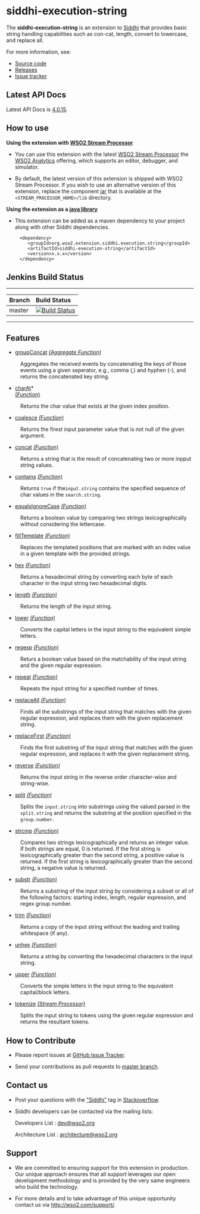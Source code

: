 siddhi-execution-string
======================================

The **siddhi-execution-string** is an extension to <a target="_blank" href="https://wso2.github.io/siddhi">Siddhi</a> that 
provides basic string handling capabilities such as con-cat, length, convert to lowercase, and replace all.

For more information, see:

* <a target="_blank" href="https://github.com/wso2-extensions/siddhi-execution-string">Source code</a>
* <a target="_blank" href="https://github.com/wso2-extensions/siddhi-execution-string/releases">Releases</a>
* <a target="_blank" href="https://github.com/wso2-extensions/siddhi-execution-string/issues">Issue tracker</a>

## Latest API Docs 

Latest API Docs is <a target="_blank" href="https://wso2-extensions.github.io/siddhi-execution-string/api/4.0.15">4.0.15</a>.

## How to use 

**Using the extension with <a target="_blank" href="https://github.com/wso2/product-sp">WSO2 Stream Processor</a>**

* You can use this extension with the latest <a target="_blank" href="https://github.com/wso2/product-sp/releases">WSO2 Stream Processor</a> the <a target="_blank" href="http://wso2.com/analytics?utm_source=gitanalytics&utm_campaign=gitanalytics_Jul17">WSO2 Analytics</a> offering, which supports an editor, debugger, and simulator. 

* By default, the latest version of this extension is shipped with WSO2 Stream Processor. If you wish to use an alternative version of this extension, replace the component <a target="_blank" href="https://github.com/wso2-extensions/siddhi-execution-string/releases">jar</a> that is available at the `<STREAM_PROCESSOR_HOME>/lib` directory.

**Using the extension as a <a target="_blank" href="https://wso2.github.io/siddhi/documentation/running-as-a-java-library">java library</a>**

* This extension can be added as a maven dependency to your project along with other Siddhi dependencies.

```
     <dependency>
        <groupId>org.wso2.extension.siddhi.execution.string</groupId>
        <artifactId>siddhi-execution-string</artifactId>
        <version>x.x.x</version>
     </dependency>
```

## Jenkins Build Status

---

|  Branch | Build Status |
| :------ |:------------ | 
| master  | [![Build Status](https://wso2.org/jenkins/job/siddhi/job/siddhi-execution-string/badge/icon)](https://wso2.org/jenkins/job/siddhi/job/siddhi-execution-string/) |

---

## Features


* <a target="_blank" href="https://wso2-extensions.github.io/siddhi-execution-string/api/4.0.15/#groupconcat-aggregate-function">groupConcat</a> *<a target="_blank" href="https://wso2.github.io/siddhi/documentation/siddhi-4.0/#aggregate-function">(Aggregate Function)</a>*<br><div style="padding-left: 1em;"><p>Aggregates the received events by concatenating the keys of those events using a given seperator, e.g., comma (,) and hyphen (-), and returns the concatenated key string.</p></div>
* <a target="_blank" href="https://wso2-extensions.github.io/siddhi-execution-string/api/4.0.15/#charat-function">charAt</a>*<br><a target="_blank" href="https://wso2.github.io/siddhi/documentation/siddhi-4.0/#function">(Function)</a><div style="padding-left: 1em;"><p>Returns the char value that exists at the given index position.</p></div>
* <a target="_blank" href="https://wso2-extensions.github.io/siddhi-execution-string/api/4.0.15/#coalesce-function">coalesce</a> *<a target="_blank" href="https://wso2.github.io/siddhi/documentation/siddhi-4.0/#function">(Function)</a>*<br><div style="padding-left: 1em;"><p>Returns the firest input parameter value that is not null of the given argument.</p></div>
* <a target="_blank" href="https://wso2-extensions.github.io/siddhi-execution-string/api/4.0.15/#concat-function">concat</a> *<a target="_blank" href="https://wso2.github.io/siddhi/documentation/siddhi-4.0/#function">(Function)</a>*<br><div style="padding-left: 1em;"><p>Returns a string that is the result of concatenating two or more inpput string values.</p></div>
* <a target="_blank" href="https://wso2-extensions.github.io/siddhi-execution-string/api/4.0.15/#contains-function">contains</a> *<a target="_blank" href="https://wso2.github.io/siddhi/documentation/siddhi-4.0/#function">(Function)</a>*<br><div style="padding-left: 1em;"><p>Returns <code>true</code> if the<code>input.string</code> contains the specified sequence of char values in the <code>search.string</code>. </p></div>
* <a target="_blank" href="https://wso2-extensions.github.io/siddhi-execution-string/api/4.0.15/#equalsignorecase-function">equalsIgnoreCase</a> *<a target="_blank" href="https://wso2.github.io/siddhi/documentation/siddhi-4.0/#function">(Function)</a>*<br><div style="padding-left: 1em;"><p>Returns a boolean value by comparing two strings lexicographically without considering the lettercase.</p></div>
* <a target="_blank" href="https://wso2-extensions.github.io/siddhi-execution-string/api/4.0.15/#filltemplate-function">fillTemplate</a> *<a target="_blank" href="https://wso2.github.io/siddhi/documentation/siddhi-4.0/#function">(Function)</a>*<br><div style="padding-left: 1em;"><p>Replaces the templated positions that are marked with an index value in a given template with the provided strings.</p></div>
* <a target="_blank" href="https://wso2-extensions.github.io/siddhi-execution-string/api/4.0.15/#hex-function">hex</a> *<a target="_blank" href="https://wso2.github.io/siddhi/documentation/siddhi-4.0/#function">(Function)</a>*<br><div style="padding-left: 1em;"><p>Returns a hexadecimal string by converting each byte of each character in the input string two hexadecimal digits.</p></div>
* <a target="_blank" href="https://wso2-extensions.github.io/siddhi-execution-string/api/4.0.15/#length-function">length</a> *<a target="_blank" href="https://wso2.github.io/siddhi/documentation/siddhi-4.0/#function">(Function)</a>*<br><div style="padding-left: 1em;"><p>Returns the length of the input string.</p></div>
* <a target="_blank" href="https://wso2-extensions.github.io/siddhi-execution-string/api/4.0.15/#lower-function">lower</a> *<a target="_blank" href="https://wso2.github.io/siddhi/documentation/siddhi-4.0/#function">(Function)</a>*<br><div style="padding-left: 1em;"><p>Converts the capital letters in the input string to the equivalent simple letters.</p></div>
* <a target="_blank" href="https://wso2-extensions.github.io/siddhi-execution-string/api/4.0.15/#regexp-function">regexp</a> *<a target="_blank" href="https://wso2.github.io/siddhi/documentation/siddhi-4.0/#function">(Function)</a>*<br><div style="padding-left: 1em;"><p>Returs a boolean value based on the matchability of the input string and the given regular expression.</p></div>
* <a target="_blank" href="https://wso2-extensions.github.io/siddhi-execution-string/api/4.0.15/#repeat-function">repeat</a> *<a target="_blank" href="https://wso2.github.io/siddhi/documentation/siddhi-4.0/#function">(Function)</a>*<br><div style="padding-left: 1em;"><p>Repeats the input string for a specified number of times.</p></div>
* <a target="_blank" href="https://wso2-extensions.github.io/siddhi-execution-string/api/4.0.15/#replaceall-function">replaceAll</a> *<a target="_blank" href="https://wso2.github.io/siddhi/documentation/siddhi-4.0/#function">(Function)</a>*<br><div style="padding-left: 1em;"><p>Finds all the substrings of the input string that matches with the given regular expression, and replaces them with the given replacement string.</p></div>
* <a target="_blank" href="https://wso2-extensions.github.io/siddhi-execution-string/api/4.0.15/#replacefirst-function">replaceFirst</a> *<a target="_blank" href="https://wso2.github.io/siddhi/documentation/siddhi-4.0/#function">(Function)</a>*<br><div style="padding-left: 1em;"><p>Finds the first substring of the input string that matches with the given regular expression, and replaces it with the given replacement string.</p></div>
* <a target="_blank" href="https://wso2-extensions.github.io/siddhi-execution-string/api/4.0.15/#reverse-function">reverse</a> *<a target="_blank" href="https://wso2.github.io/siddhi/documentation/siddhi-4.0/#function">(Function)</a>*<br><div style="padding-left: 1em;"><p>Returns the input string in the reverse order character-wise and string-wise.</p></div>
* <a target="_blank" href="https://wso2-extensions.github.io/siddhi-execution-string/api/4.0.15/#split-function">split</a> *<a target="_blank" href="https://wso2.github.io/siddhi/documentation/siddhi-4.0/#function">(Function)</a>*<br><div style="padding-left: 1em;"><p>Splits the <code>input.string</code> into substrings using the valued parsed in the <code>split.string</code> and returns the substring at the position specified in the <code>group.number</code>.</p></div>
* <a target="_blank" href="https://wso2-extensions.github.io/siddhi-execution-string/api/4.0.15/#strcmp-function">strcmp</a> *<a target="_blank" href="https://wso2.github.io/siddhi/documentation/siddhi-4.0/#function">(Function)</a>*<br><div style="padding-left: 1em;"><p>Compares two strings lexicographically and returns an integer value. If both strings are equal, 0 is returned. If the first string is lexicographically greater than the second string, a positive value is returned. If the first string is lexicographically greater than the second string, a negative value is returned.</p></div>
* <a target="_blank" href="https://wso2-extensions.github.io/siddhi-execution-string/api/4.0.15/#substr-function">substr</a> *<a target="_blank" href="https://wso2.github.io/siddhi/documentation/siddhi-4.0/#function">(Function)</a>*<br><div style="padding-left: 1em;"><p>Returns a substring of the input string by considering a subset or all of the following factors: starting index, length, regular expression, and regex group number.</p></div>
* <a target="_blank" href="https://wso2-extensions.github.io/siddhi-execution-string/api/4.0.15/#trim-function">trim</a> *<a target="_blank" href="https://wso2.github.io/siddhi/documentation/siddhi-4.0/#function">(Function)</a>*<br><div style="padding-left: 1em;"><p>Returns a copy of the input string without the leading and trailing whitespace (if any).</p></div>
* <a target="_blank" href="https://wso2-extensions.github.io/siddhi-execution-string/api/4.0.15/#unhex-function">unhex</a> *<a target="_blank" href="https://wso2.github.io/siddhi/documentation/siddhi-4.0/#function">(Function)</a>*<br><div style="padding-left: 1em;"><p>Returns a string by converting the hexadecimal characters in the input string.</p></div>
* <a target="_blank" href="https://wso2-extensions.github.io/siddhi-execution-string/api/4.0.15/#upper-function">upper</a> *<a target="_blank" href="https://wso2.github.io/siddhi/documentation/siddhi-4.0/#function">(Function)</a>*<br><div style="padding-left: 1em;"><p>Converts the simple letters in the input string to the equivalent capital/block letters.</p></div>
* <a target="_blank" href="https://wso2-extensions.github.io/siddhi-execution-string/api/4.0.15/#tokenize-stream-processor">tokenize</a> *<a target="_blank" href="https://wso2.github.io/siddhi/documentation/siddhi-4.0/#stream-processor">(Stream Processor)</a>*<br><div style="padding-left: 1em;"><p>Splits the input string to tokens using the given regular expression and returns the resultant tokens.</p></div>

## How to Contribute
 
  * Please report issues at <a target="_blank" href="https://github.com/wso2-extensions/siddhi-execution-string/issues">GitHub Issue Tracker</a>.
  
  * Send your contributions as pull requests to <a target="_blank" href="https://github.com/wso2-extensions/siddhi-execution-string/tree/master">master branch</a>. 
 
## Contact us 

 * Post your questions with the <a target="_blank" href="http://stackoverflow.com/search?q=siddhi">"Siddhi"</a> tag in <a target="_blank" href="http://stackoverflow.com/search?q=siddhi">Stackoverflow</a>. 
 
 * Siddhi developers can be contacted via the mailing lists:
 
    Developers List   : [dev@wso2.org](mailto:dev@wso2.org)
    
    Architecture List : [architecture@wso2.org](mailto:architecture@wso2.org)
 
## Support 

* We are committed to ensuring support for this extension in production. Our unique approach ensures that all support leverages our open development methodology and is provided by the very same engineers who build the technology. 

* For more details and to take advantage of this unique opportunity contact us via <a target="_blank" href="http://wso2.com/support?utm_source=gitanalytics&utm_campaign=gitanalytics_Jul17">http://wso2.com/support/</a>. 

